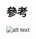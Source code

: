 # 參考
![alt text](https://lh3.googleusercontent.com/qBR_BKpWSFQ3XA-LnTpa6R9jtCJXZA9YPKPN1VHhpeNqRhtaZl6T1PkGg8PgSWxe02_FX8csCGQ74gwQiL0LMxNPdhK8-EzO2TAdWH4w4YMz1VRBHOuaJxh8_unU5YvvJxlg6mjuHFXN9sVMc9RsWtVNjDZvdvfX1p6GWvgExB0VScghIIsOGlN3-a4rq8SF-wVVjm0XbN-lvvvgbEHwLo9NvEEPpwruN8bxmYEFxOK2oj-_x1B1T5u9fUMwvrHODWJdCX2hNDV0GdjBA4KRw0VSw21m0cUxKHPO7NVumFdedHnmGlnr5GuHuN5vHuLmxmM85f9QyYkFsCjeArsKgAIy81t-Vr5sZu5SiV3aQX3vLaKRmLcKAMzMI7UsXvvPVZ4MfCPm2XQ8eWTb62Qs3RdRes4xQyqo_v-dMOL6nvvIsIwHnCevPUqlsCceGWE01NdBIfA7CL7zUxz-CuoWe60u1aWFP2jIUpYPV13j8RWYuI9MGsBf1H3Jb6M4NFUmHs7m1lIbBmH4VtJcYRu--0OVuAMDALgPERH_LzkXAKJcd4NtP6UuLN7YXGsuxnoO8ec59m5WbCljU_boel8gTNPNb6K5RXprXy-u-MQSIn7AVOZQs9tsUbzhROXyeYmAQnWEgp2dkegFIzX1hRsBRrPgZjoCnpgcOJGiPJLkEGxyKeOR2diujNbR6z_sF5B_bRQv_yxU1wdlPZAkq19Ut6E=w407-h903-no?authuser=0)
